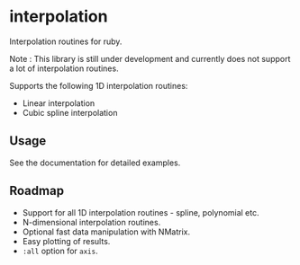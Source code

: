 interpolation
=============

Interpolation routines for ruby.

Note : This library is still under development and currently does not support a lot of interpolation routines.

Supports the following 1D interpolation routines:
* Linear interpolation
* Cubic spline interpolation

## Usage

See the documentation for detailed examples.

## Roadmap

* Support for all 1D interpolation routines - spline, polynomial etc.
* N-dimensional interpolation routines.
* Optional fast data manipulation with NMatrix.
* Easy plotting of results.
* `:all` option for `axis`.
